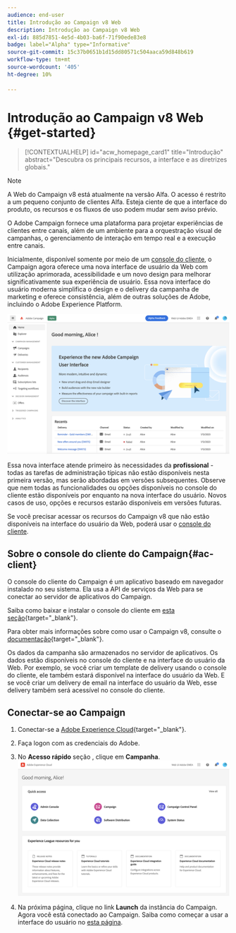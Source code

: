 ```yaml
---
audience: end-user
title: Introdução ao Campaign v8 Web
description: Introdução ao Campaign v8 Web
exl-id: 885d7851-4e5d-4b03-ba6f-71f90ede83e8
badge: label="Alpha" type="Informative"
source-git-commit: 15c37b0651b1d15dd80571c504aaca59d848b619
workflow-type: tm+mt
source-wordcount: '405'
ht-degree: 10%

---
```


# Introdução ao Campaign v8 Web {#get-started}

>[!CONTEXTUALHELP]
>id="acw_homepage_card1"
>title="Introdução"
>abstract="Descubra os principais recursos, a interface e as diretrizes globais."

>[!NOTE]
>
>A Web do Campaign v8 está atualmente na versão Alfa. O acesso é restrito a um pequeno conjunto de clientes Alfa. Esteja ciente de que a interface do produto, os recursos e os fluxos de uso podem mudar sem aviso prévio.

O Adobe Campaign fornece uma plataforma para projetar experiências de clientes entre canais, além de um ambiente para a orquestração visual de campanhas, o gerenciamento de interação em tempo real e a execução entre canais.

Inicialmente, disponível somente por meio de um [console do cliente](#ac-client), o Campaign agora oferece uma nova interface de usuário da Web com utilização aprimorada, acessibilidade e um novo design para melhorar significativamente sua experiência de usuário. Essa nova interface do usuário moderna simplifica o design e o delivery da campanha de marketing e oferece consistência, além de outras soluções de Adobe, incluindo o Adobe Experience Platform.


![](assets/home.png)

Essa nova interface atende primeiro às necessidades da **profissional** - todas as tarefas de administração típicas não estão disponíveis nesta primeira versão, mas serão abordadas em versões subsequentes. Observe que nem todas as funcionalidades ou opções disponíveis no console do cliente estão disponíveis por enquanto na nova interface do usuário. Novos casos de uso, opções e recursos estarão disponíveis em versões futuras.

Se você precisar acessar os recursos do Campaign v8 que não estão disponíveis na interface do usuário da Web, poderá usar o [console do cliente](#ac-client).

## Sobre o console do cliente do Campaign{#ac-client}

O console do cliente do Campaign é um aplicativo baseado em navegador instalado no seu sistema. Ela usa a API de serviços da Web para se conectar ao servidor de aplicativos do Campaign.

Saiba como baixar e instalar o console do cliente em [esta seção](https://experienceleague.adobe.com/docs/campaign/campaign-v8/new/connect.html){target="_blank"}.

Para obter mais informações sobre como usar o Campaign v8, consulte o [documentação](https://experienceleague.adobe.com/docs/campaign/campaign-v8/campaign-home.html?lang=pt-BR){target="_blank"}.

Os dados da campanha são armazenados no servidor de aplicativos. Os dados estão disponíveis no console do cliente e na interface do usuário da Web. Por exemplo, se você criar um template de delivery usando o console do cliente, ele também estará disponível na interface do usuário da Web. E se você criar um delivery de email na interface do usuário da Web, esse delivery também será acessível no console do cliente.

## Conectar-se ao Campaign


1. Conectar-se a [Adobe Experience Cloud](http://experience.adobe.com){target="_blank"}.
1. Faça logon com as credenciais do Adobe.
1. No **Acesso rápido** seção , clique em **Campanha**.
   ![](assets/connect.png)

1. Na próxima página, clique no link **Launch** da instância do Campaign.
Agora você está conectado ao Campaign. Saiba como começar a usar a interface do usuário no [esta página](user-interface.md).

<!--
-> experience cloud home: "Campaign" -> home campaign v8
-> or Campaign v8 web if direct URL
-->

